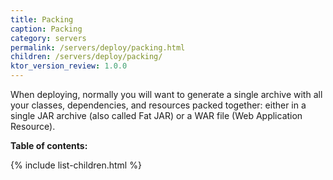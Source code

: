 ```yaml
---
title: Packing
caption: Packing  
category: servers
permalink: /servers/deploy/packing.html
children: /servers/deploy/packing/
ktor_version_review: 1.0.0
---
```


When deploying, normally you will want to generate a single archive with all your
classes, dependencies, and resources packed together: either in a single JAR archive
(also called Fat JAR) or a WAR file (Web Application Resource).

**Table of contents:**

{% include list-children.html %}
